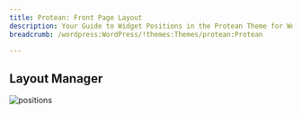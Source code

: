 ```yaml
---
title: Protean: Front Page Layout
description: Your Guide to Widget Positions in the Protean Theme for WordPress
breadcrumb: /wordpress:WordPress/!themes:Themes/protean:Protean

---
```


## Layout Manager

![positions](assets/outline_home.png)